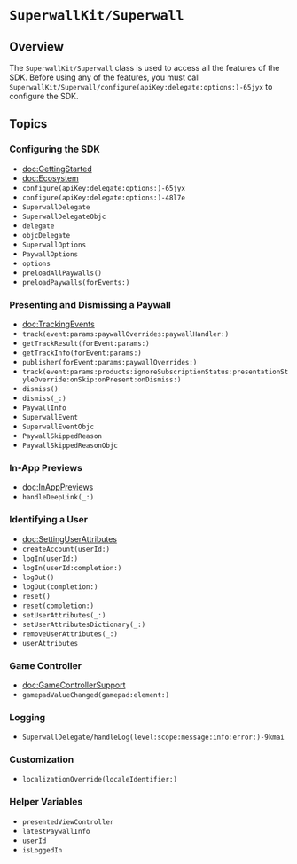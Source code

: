 # ``SuperwallKit/Superwall``

## Overview

The ``SuperwallKit/Superwall`` class is used to access all the features of the SDK. Before using any of the features, you must call ``SuperwallKit/Superwall/configure(apiKey:delegate:options:)-65jyx`` to configure the SDK.

## Topics

### Configuring the SDK

- <doc:GettingStarted>
- <doc:Ecosystem>
- ``configure(apiKey:delegate:options:)-65jyx``
- ``configure(apiKey:delegate:options:)-48l7e``
- ``SuperwallDelegate``
- ``SuperwallDelegateObjc``
- ``delegate``
- ``objcDelegate``
- ``SuperwallOptions``
- ``PaywallOptions``
- ``options``
- ``preloadAllPaywalls()``
- ``preloadPaywalls(forEvents:)``

### Presenting and Dismissing a Paywall

- <doc:TrackingEvents>
- ``track(event:params:paywallOverrides:paywallHandler:)``
- ``getTrackResult(forEvent:params:)``
- ``getTrackInfo(forEvent:params:)``
- ``publisher(forEvent:params:paywallOverrides:)``
- ``track(event:params:products:ignoreSubscriptionStatus:presentationStyleOverride:onSkip:onPresent:onDismiss:)``
- ``dismiss()``
- ``dismiss(_:)``
- ``PaywallInfo``
- ``SuperwallEvent``
- ``SuperwallEventObjc``
- ``PaywallSkippedReason``
- ``PaywallSkippedReasonObjc``

### In-App Previews

- <doc:InAppPreviews>
- ``handleDeepLink(_:)``

### Identifying a User

- <doc:SettingUserAttributes>
- ``createAccount(userId:)``
- ``logIn(userId:)``
- ``logIn(userId:completion:)``
- ``logOut()``
- ``logOut(completion:)``
- ``reset()``
- ``reset(completion:)``
- ``setUserAttributes(_:)``
- ``setUserAttributesDictionary(_:)``
- ``removeUserAttributes(_:)``
- ``userAttributes``

### Game Controller

- <doc:GameControllerSupport>
- ``gamepadValueChanged(gamepad:element:)``

### Logging

- ``SuperwallDelegate/handleLog(level:scope:message:info:error:)-9kmai``

### Customization

- ``localizationOverride(localeIdentifier:)``

### Helper Variables
- ``presentedViewController``
- ``latestPaywallInfo``
- ``userId``
- ``isLoggedIn``
